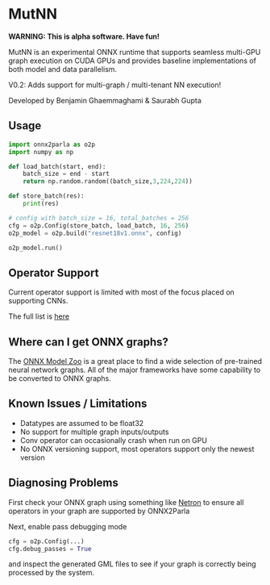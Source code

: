 # MutNN

__WARNING: This is alpha software. Have fun!__

MutNN is an experimental ONNX runtime that supports seamless multi-GPU graph execution on CUDA GPUs and provides
baseline implementations of both model and data parallelism.

V0.2: Adds support for multi-graph / multi-tenant NN execution!

Developed by Benjamin Ghaemmaghami & Saurabh Gupta

## Usage

```python
import onnx2parla as o2p
import numpy as np

def load_batch(start, end):
    batch_size = end - start
    return np.random.random((batch_size,3,224,224))

def store_batch(res):
    print(res)

# config with batch_size = 16, total_batches = 256
cfg = o2p.Config(store_batch, load_batch, 16, 256)
o2p_model = o2p.build("resnet18v1.onnx", config)

o2p_model.run()

```

## Operator Support

Current operator support is limited with most of the focus placed on
supporting CNNs.

The full list is [here](https://docs.google.com/spreadsheets/d/1veBajIq8DIdUIYmdqAsWaS6feH-y4oqRgem2Eglg4G8/edit?usp=sharing)


## Where can I get ONNX graphs?

The [ONNX Model Zoo](https://github.com/onnx/models) is a great place to find a
wide selection of pre-trained neural network graphs. All of the major
frameworks have some capability to be converted to ONNX graphs.

## Known Issues / Limitations

* Datatypes are assumed to be float32
* No support for multiple graph inputs/outputs
* Conv operator can occasionally crash when run on GPU
* No ONNX versioning support, most operators support only the newest version


## Diagnosing Problems

First check your ONNX graph using something like 
[Netron](https://github.com/lutzroeder/netron) to ensure all operators in your
graph are supported by ONNX2Parla

Next, enable pass debugging mode

```python
cfg = o2p.Config(...)
cfg.debug_passes = True
```

and inspect the generated GML files to see if your graph is correctly being
processed by the system.
